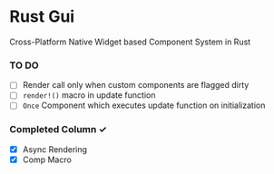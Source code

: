 # Rust Gui

Cross-Platform Native Widget based Component System in Rust

### TO DO

- [ ] Render call only when custom components are flagged dirty
- [ ] `render!()` macro in update function
- [ ] `Once` Component which executes update function on initialization

### Completed Column ✓

- [x] Async Rendering
- [x] Comp Macro
